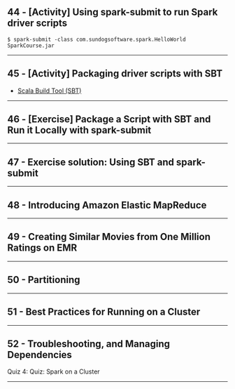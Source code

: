 ## 44 - [Activity] Using spark-submit to run Spark driver scripts
```
$ spark-submit -class com.sundogsoftware.spark.HelloWorld SparkCourse.jar
```
***

## 45 - [Activity] Packaging driver scripts with SBT

* [Scala Build Tool (SBT)](https://www.scala-sbt.org/)

***

## 46 - [Exercise] Package a Script with SBT and Run it Locally with spark-submit

***

## 47 - Exercise solution: Using SBT and spark-submit

***

## 48 - Introducing Amazon Elastic MapReduce

***

## 49 - Creating Similar Movies from One Million Ratings on EMR

***

## 50 - Partitioning

***

## 51 - Best Practices for Running on a Cluster

***

## 52 - Troubleshooting, and Managing Dependencies
Quiz 4: Quiz: Spark on a Cluster

***
